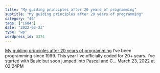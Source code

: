 ```yaml
---
title: "My guiding principles after 20 years of programming"
subtitle: "My guiding principles after 20 years of programming"
category: "46"
tags: ["1684"]
date: "2022-03-23"
type: "wp"
wordpress_id: 3374
---
```

[ My guiding principles after 20 years of programming](https://link.medium.com/TBEn3DfbDob)
 I’ve been programming since 1999. This year I’ve officially coded for 20+ years. I’ve started with Basic but soon jumped into Pascal and C…
March 23, 2022 at 02:24PM